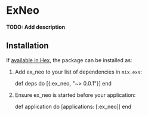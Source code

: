 # ExNeo

**TODO: Add description**

## Installation

If [available in Hex](https://hex.pm/docs/publish), the package can be installed as:

  1. Add ex_neo to your list of dependencies in `mix.exs`:

        def deps do
          [{:ex_neo, "~> 0.0.1"}]
        end

  2. Ensure ex_neo is started before your application:

        def application do
          [applications: [:ex_neo]]
        end
